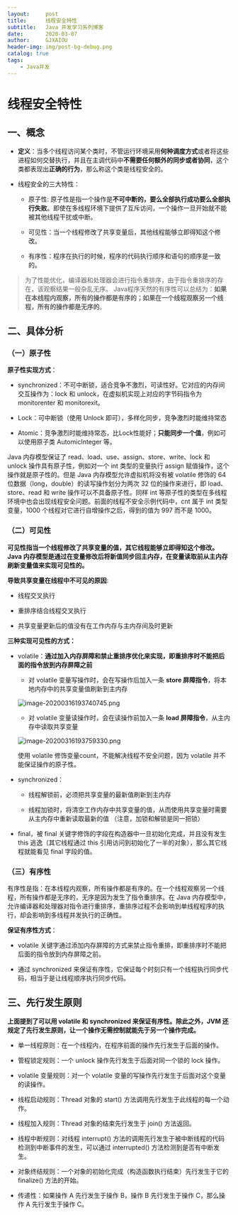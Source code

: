 ```yaml
---
layout:     post
title:      线程安全特性 
subtitle:   Java 并发学习系列博客
date:       2020-03-07
author:     GJXAIOU 
header-img: img/post-bg-debug.png
catalog: true
tags:
    - Java并发
---
```




# 线程安全特性

## 一、概念

- **定义**：当多个线程访问某个类时，不管运行环境采用**何种调度方式**或者将这些进程如何交替执行，并且在主调代码中**不需要任何额外的同步或者协同**，这个类都表现出**正确的行为**，那么称这个类是线程安全的。

- 线程安全的三大特性：
    - 原子性: 原子性是指一个操作是**不可中断的，要么全部执行成功要么全部执行失败**。即使在多线程环境下提供了互斥访问，一个操作一旦开始就不能被其他线程干扰或中断。

    - 可见性：当一个线程修改了共享变量后，其他线程能够立即得知这个修改。

    - 有序性：程序在执行的时候，程序的代码执行顺序和语句的顺序是一致的。

>为了性能优化，编译器和处理器会进行指令重排序，由于指令重排序的存在，该观察结果一般杂乱无序。
>Java程序天然的有序性可以总结为：**如果在本线程内观察，所有的操作都是有序的；如果在一个线程观察另一个线程，所有的操作都是无序的**。

## 二、具体分析

### （一）原子性

**原子性实现方式**：

* synchronized：不可中断锁，适合竞争不激烈，可读性好。它对应的内存间交互操作为：lock 和 unlock，在虚拟机实现上对应的字节码指令为 monitorenter 和 monitorexit。

* Lock：可中断锁（使用 Unlock 即可），多样化同步，竞争激烈时能维持常态

* Atomic：竞争激烈时能维持常态，比Lock性能好；**只能同步一个值**，例如可以使用原子类 AutomicInteger 等。

Java 内存模型保证了 read、load、use、assign、store、write、lock 和 unlock 操作具有原子性，例如对一个 int 类型的变量执行 assign 赋值操作，这个操作就是原子性的。但是 Java 内存模型允许虚拟机将没有被 volatile 修饰的 64 位数据（long，double）的读写操作划分为两次 32 位的操作来进行，即 load、store、read 和 write 操作可以不具备原子性。同样 int 等原子性的类型在多线程环境中也会出现线程安全问题。前面的线程不安全示例代码中，cnt 属于 int 类型变量，1000 个线程对它进行自增操作之后，得到的值为 997 而不是 1000。

### （二）可见性

**可见性指当一个线程修改了共享变量的值，其它线程能够立即得知这个修改。Java 内存模型是通过在变量修改后将新值同步回主内存，在变量读取前从主内存刷新变量值来实现可见性的。**

**导致共享变量在线程中不可见的原因**:

- 线程交叉执行

- 重排序结合线程交叉执行

- 共享变量更新后的值没有在工作内存与主内存间及时更新

**三种实现可见性的方式：**

- volatile：**通过加入内存屏障和禁止重排序优化来实现，即重排序时不能把后面的指令放到内存屏障之前**

    - 对 volatile 变量写操作时，会在写操作后加入一条 **store 屏障指令**，将本地内存中的共享变量值刷新到主内存

    ![image-20200316193740745.png](https://i.loli.net/2020/03/18/LaCRps3Iv42jHKM.png)

    - 对 volatile 变量读操作时，会在读操作前加入一条 **load 屏障指令**，从主内存中读取共享变量

    ![image-20200316193759330.png](https://i.loli.net/2020/03/18/ydMRX1IW7PA8Dvj.png)

    使用 volatile 修饰变量count，不能解决线程不安全问题，因为 volatile 并不能保证操作的原子性。

- synchronized：

    - 线程解锁前，必须把共享变量的最新值刷新到主内存

    - 线程加锁时，将清空工作内存中共享变量的值，从而使用共享变量时需要从主内存中重新读取最新的值
        （注意，加锁和解锁是同一把锁）

- final，被 final 关键字修饰的字段在构造器中一旦初始化完成，并且没有发生 this 逃逸（其它线程通过 this 引用访问到初始化了一半的对象），那么其它线程就能看见 final 字段的值。

### （三）有序性

有序性是指：在本线程内观察，所有操作都是有序的。在一个线程观察另一个线程，所有操作都是无序的，无序是因为发生了指令重排序。在 Java 内存模型中，允许编译器和处理器对指令进行重排序，重排序过程不会影响到单线程程序的执行，却会影响到多线程并发执行的正确性。

**保证有序性方式**：

- volatile 关键字通过添加内存屏障的方式来禁止指令重排，即重排序时不能把后面的指令放到内存屏障之前。

- 通过 synchronized 来保证有序性，它保证每个时刻只有一个线程执行同步代码，相当于是让线程顺序执行同步代码。

## 三、先行发生原则

**上面提到了可以用 volatile 和 synchronized 来保证有序性。除此之外，JVM 还规定了先行发生原则，让一个操作无需控制就能先于另一个操作完成。**

- 单一线程原则：在一个线程内，在程序前面的操作先行发生于后面的操作。

- 管程锁定规则：一个 unlock 操作先行发生于后面对同一个锁的 lock 操作。

- volatile 变量规则：对一个 volatile 变量的写操作先行发生于后面对这个变量的读操作。
- 线程启动规则：Thread 对象的 start() 方法调用先行发生于此线程的每一个动作。
- 线程加入规则：Thread 对象的结束先行发生于 join() 方法返回。
- 线程中断规则：对线程 interrupt() 方法的调用先行发生于被中断线程的代码检测到中断事件的发生，可以通过 interrupted() 方法检测到是否有中断发生。
- 对象终结规则：一个对象的初始化完成（构造函数执行结束）先行发生于它的 finalize() 方法的开始。
- 传递性：如果操作 A 先行发生于操作 B，操作 B 先行发生于操作 C，那么操作 A 先行发生于操作 C。
